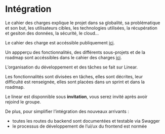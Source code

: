 # Intégration

Le cahier des charges explique le projet dans sa globalité, sa problématique et son but, les utilisateurs cibles, les technologies utilisées, la récupération et gesiton des données, la sécurité, le cloud…

Le cahier des charge est accéssible publiquement [ici](https://www.notion.so/Cahier-des-charges-3e11ce032d9c43649251090f4b3f7512?pvs=21).

Un appperçu des fonctionnalités, des différents sous-projets et de la roadmap sont accéssibles dans le cahier des charges [ici](https://www.notion.so/Fonctionnalit-s-comment-bab3b840084b47118f49e84a827e50e1?pvs=21).

L’organisation du développement et des tâches se fait sur Linear.

Les fonctionnalités sont divisées en tâches, elles sont décrites, leur difficulté est renseignée, elles sont placées dans un sprint et dans la roadmap.

Le linear est disponnible sous **invitation**, vous serez invité après avoir rejoind le groupe.

De plus, pour simplifier l’intégration des nouveaux arrivants :

- toutes les routes du backend sont documentées et testable via Swagger
- le processus de développement de l’ui/ux du frontend est normée